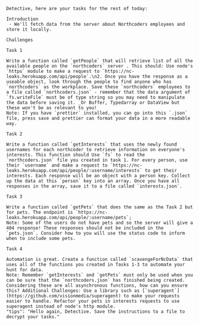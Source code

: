     Detective, here are your tasks for the rest of today:

    Introduction
     - We'll fetch data from the server about Northcoders employees and store it locally.

    Challenges

    Task 1

    Write a function called `getPeople` that will retrieve list of all the available people on the `northcoders` server . This should: Use node's `https` module to make a request to `https://nc-leaks.herokuapp.com/api/people`.\n2. Once you have the response as a useable object, look through the people to find anyone who has `northcoders` as the workplace. Save these `northcoders` employees to a file called `northcoders.json` - remember that the data argument of `fs.writeFile` must be of type string so you may need to manipulate the data before saving it. _Or Buffer, Typedarray or DataView but these won't be as relevant to you!
    Note: If you have `prettier` installed, you can go into this `.json` file, press save and prettier can format your data in a more readable way.

    Task 2

    Write a function called `getInterests` that uses the newly found usernames for each northcoder to retrieve information on everyone's interests. This function should Use `fs` to read the `northcoders.json` file you created in task 1. For every person, use their `username` and make a request to `https://nc-leaks.herokuapp.com/api/people/:username/interests` to get their interests. Each response will be an object with a person key. Collect up the data at this `person` key into an array. Once you have all responses in the array, save it to a file called `interests.json`.

    Task 3

    Write a function called `getPets` that does the same as the Task 2 but for pets. The endpoint is `https://nc-leaks.herokuapp.com/api/people/:username/pets`;
    Note: Some of the users do not have pets and so the server will give a 404 response! These responses should not be included in the `pets.json`. Consider how to you will use the status code to inform when to include some pets.

    Task 4

    Automation is great. Create a function called `scavengeForNcData` that uses all of the functions you created in Tasks 1-3 to automate your hunt for data.
    Note: Remember `getInterests` and `getPets` must only be used when you can be sure that the `northcoders.json` has finished being created. Considering these are all asynchronous functions, how can you ensure this? Additional Challenges: Use a library such as [`superagent`](https://github.com/visionmedia/superagent) to make your requests easier to handle. Refactor your pets in interests requests to use superagent instead of node's http module.
    "tips": "Hello again, Detective. Save the instructions to a file to decrypt your tasks."
